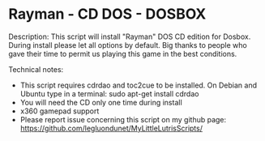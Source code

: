 # Rayman - CD DOS - DOSBOX

Description:
This script will install "Rayman" DOS CD edition for Dosbox.
During install please let all options by default.
Big thanks to people who gave their time to permit us playing this game in the best conditions.

Technical notes:
- This script requires cdrdao and toc2cue to be installed. 
On Debian and Ubuntu type in a terminal: 
sudo apt-get install cdrdao
- You will need the CD only one time during install
- x360 gamepad support
- Please report issue concerning this script on my github page:
https://github.com/legluondunet/MyLittleLutrisScripts/
